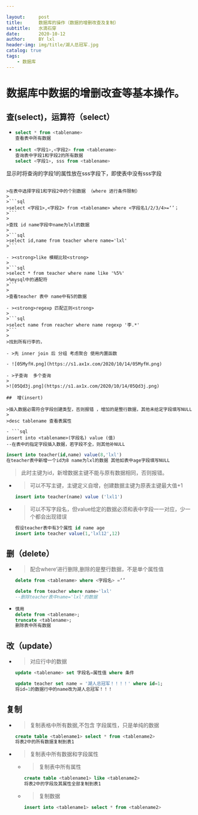 ```yaml
---

layout:     post
title:      数据库的操作（数据的增删改查及复制）
subtitle:   水滴石穿
date:       2020-10-12
author:     BY lxl
header-img: img/title/湖人总冠军.jpg
catalog: true
tags:
    - 数据库
---
```




#  数据库中数据的增删改查等基本操作。

##  查(select)，运算符（select）

- ```sql
  select * from <tablename>
  查看表中所有数据
  ```

- ```sql
  select <字段1>,<字段2> from <tablename>
  查询表中字段1和字段2的所有数据
  select <字段1>, sss from <tablename>
显示时将查询的字段1的属性放在sss字段下，即使表中没有sss字段
  ```
  
  >在表中选择字段1和字段2中的个别数据 （where 进行条件限制）
  >
  >```sql
  >select <字段1>,<字段2> from <tablename> where <字段名1/2/3/4>=‘’；
  >```
  >
  >查找 id name字段中name为lxl的数据
  >
  >```sql
  >select id,name from teacher where name='lxl'
  >```
  
- ><strong>like 模糊比较<strong>
  >
  >```sql
  >select * from teacher where name like '%5%'
  >%mysql中的通配符
  >```
  >
  >查看teacher 表中 name中有5的数据 

- ><strong>regexp 匹配正则<strong>
  >
  >```sql
  >select name from reacher where name regexp '李.*'
  >```
  >
  >找到所有行李的，
  
- >先 inner join 后 分组 考虑聚合 使用内置函数

- ![05MyfH.png](https://s1.ax1x.com/2020/10/14/05MyfH.png)

- >子查询  多个查询
  >
  >![05Qd3j.png](https://s1.ax1x.com/2020/10/14/05Qd3j.png)

##  增(insert)

>插入数据必需符合字段创建类型，否则报错 ，增加的是整行数据，其他未给定字段填写NULL
>
>desc tablename 查看表属性

- ```sql
  insert into <tablename>(字段名) value (值)
  --在表中的指定字段插入数据，若字段不全，则其他补NULL
  ```

  ```sql
  insert into teacher(id,name) value(8,'lxl')
  在teacher表中新增一个id为8 name为lxl的数据 其他如表中age字段填写NULL
  ```

  >此时主键为id，新增数据主键不能与原有数据相同，否则报错。

- >可以不写主键，主键定义自增，创建数据主键为原表主键最大值+1

  ```sql
  insert into teacher(name) value ('lxl1')
  ```

- >可以不写字段名，但value给定的数据必须和表中字段一一对应，少一个都会出现错误

  ```sql
  假设teacher表中有3个属性 id name age
  insert into teacher value(1,'lxl12',12)
  ```

  

##  删（delete）

- >配合where‘进行删除,删除的是整行数据，不是单个属性值

  ```sql
  delete from <tablename> where <字段名> =‘’
  
  delete from teacher where name='lxl'
  --删除teacher表中name='lxl'的数据
  ```

- ```sql
  慎用
  delete from <tablename>;
  truncate <tablename>;
  删除表中所有数据
  ```

  

##  改（update）

- >对应行中的数据

  ```sql
  update <tablename> set 字段名=属性值 where 条件
  
  update teacher set name = '湖人总冠军！！！！' where id=1;
  将id=1的数据行中的name改为湖人总冠军！！！
  ```

  

##  复制

- >复制表格中所有数据,不包含 字段属性，只是单纯的数据

  ```sql
  create table <tablename1> select * from <tablename2>
  将表2中的所有数据复制到表1
  ```

- >复制表中所有数据和字段属性

  - >复制表中所有属性

    ```sql
    create table <tablename1> like <tablename2>
    将表2中的字段及其属性全部复制到表1
    ```

  - >复制数据

    ```sql
    insert into <tablename1> select * from <tablename2>
    ```

    

